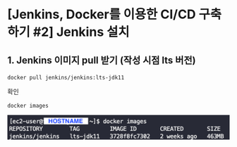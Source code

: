 # [Jenkins, Docker를 이용한 CI/CD 구축하기 #2] Jenkins 설치

## 1. Jenkins 이미지 pull 받기 (작성 시점 lts 버전)

```
docker pull jenkins/jenkins:lts-jdk11
```

확인

```
docker images
```

![1](./images/1.png)
